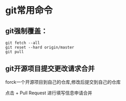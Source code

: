# git常用命令

## git强制覆盖：
```
git fetch --all
git reset --hard origin/master
git pull
```


## git开源项目提交更改请求合并
forck一个开源项目到自己的仓库,修改后提交到自己的仓库

点击 + Pull Request 进行填写信息申请合并
